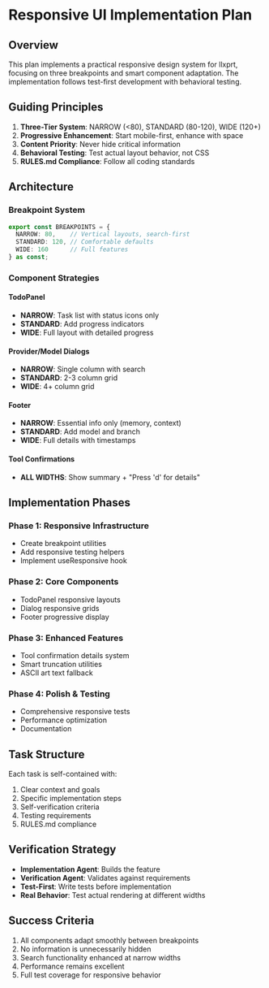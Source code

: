 # Responsive UI Implementation Plan

## Overview

This plan implements a practical responsive design system for llxprt, focusing on three breakpoints and smart component adaptation. The implementation follows test-first development with behavioral testing.

## Guiding Principles

1. **Three-Tier System**: NARROW (<80), STANDARD (80-120), WIDE (120+)
2. **Progressive Enhancement**: Start mobile-first, enhance with space
3. **Content Priority**: Never hide critical information
4. **Behavioral Testing**: Test actual layout behavior, not CSS
5. **RULES.md Compliance**: Follow all coding standards

## Architecture

### Breakpoint System
```typescript
export const BREAKPOINTS = {
  NARROW: 80,    // Vertical layouts, search-first
  STANDARD: 120, // Comfortable defaults  
  WIDE: 160      // Full features
} as const;
```

### Component Strategies

#### TodoPanel
- **NARROW**: Task list with status icons only
- **STANDARD**: Add progress indicators
- **WIDE**: Full layout with detailed progress

#### Provider/Model Dialogs  
- **NARROW**: Single column with search
- **STANDARD**: 2-3 column grid
- **WIDE**: 4+ column grid

#### Footer
- **NARROW**: Essential info only (memory, context)
- **STANDARD**: Add model and branch
- **WIDE**: Full details with timestamps

#### Tool Confirmations
- **ALL WIDTHS**: Show summary + "Press 'd' for details"

## Implementation Phases

### Phase 1: Responsive Infrastructure
- Create breakpoint utilities
- Add responsive testing helpers
- Implement useResponsive hook

### Phase 2: Core Components
- TodoPanel responsive layouts
- Dialog responsive grids
- Footer progressive display

### Phase 3: Enhanced Features
- Tool confirmation details system
- Smart truncation utilities
- ASCII art text fallback

### Phase 4: Polish & Testing
- Comprehensive responsive tests
- Performance optimization
- Documentation

## Task Structure

Each task is self-contained with:
1. Clear context and goals
2. Specific implementation steps
3. Self-verification criteria
4. Testing requirements
5. RULES.md compliance

## Verification Strategy

- **Implementation Agent**: Builds the feature
- **Verification Agent**: Validates against requirements  
- **Test-First**: Write tests before implementation
- **Real Behavior**: Test actual rendering at different widths

## Success Criteria

1. All components adapt smoothly between breakpoints
2. No information is unnecessarily hidden
3. Search functionality enhanced at narrow widths
4. Performance remains excellent
5. Full test coverage for responsive behavior